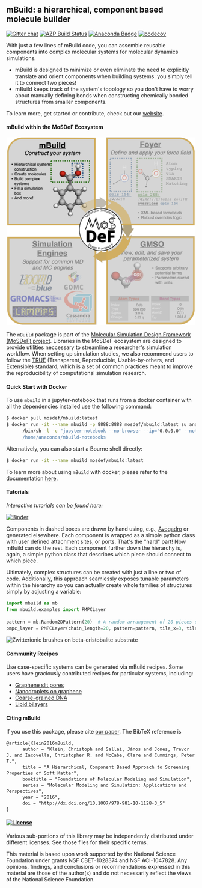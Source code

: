 ## mBuild: a hierarchical, component based molecule builder

[![Gitter chat](https://badges.gitter.im/mosdef-hub/gitter.svg)](https://gitter.im/mosdef-hub/Lobby)
[![AZP Build Status](https://dev.azure.com/mosdef/mbuild/_apis/build/status/mosdef-hub.mbuild?branchName=master)](https://dev.azure.com/mosdef/mbuild/_build/latest?definitionId=1&branchName=master)
[![Anaconda Badge](https://anaconda.org/conda-forge/mbuild/badges/version.svg)](https://anaconda.org/conda-forge/mbuild)
[![codecov](https://codecov.io/gh/mosdef-hub/mbuild/branch/master/graph/badge.svg)](https://codecov.io/gh/mosdef-hub/mbuild)

With just a few lines of mBuild code, you can assemble reusable components into
complex molecular systems for molecular dynamics simulations.

* mBuild is designed to minimize or even eliminate the need to explicitly translate and
  orient components when building systems: you simply tell it to connect two
  pieces!
* mBuild keeps track of the system's topology so you don't have to
  worry about manually defining bonds when constructing chemically bonded
  structures from smaller components.

To learn more, get started or contribute, check out our [website](http://mbuild.mosdef.org).

#### mBuild within the MoSDeF Ecosystem
<p align="center">
  <img src="docs/images/mosdef.svg?raw=true" alt="mBuild within the MoSDeF Ecosystem" width="500" height="500"/>
</p>


The `mBuild` package is part of the [Molecular Simulation Design Framework (MoSDeF) project](http://mosdef.org/).
Libraries in the MoSDeF ecosystem are designed to provide utilities neccessary to streamline
a researcher's simulation workflow. When setting up simulation studies,
we also recommend users to follow the [TRUE](https://www.tandfonline.com/doi/full/10.1080/00268976.2020.1742938)
(Transparent, Reproducible, Usable-by-others, and Extensible) standard, which is a set of common
practices meant to improve the reproducibility of computational simulation research.

#### Quick Start with Docker
To use `mbuild` in a jupyter-notebook that runs from a docker container with all the dependencies installed use the following command:

```sh
$ docker pull mosdef/mbuild:latest
$ docker run -it --name mbuild -p 8888:8888 mosdef/mbuild:latest su anaconda -s\
      /bin/sh -l -c "jupyter-notebook --no-browser --ip="0.0.0.0" --notebook-dir\
      /home/anaconda/mbuild-notebooks
```

Alternatively, you can also start a Bourne shell directly:
```sh
$ docker run -it --name mbuild mosdef/mbuild:latest
```

To learn more about using `mBuild` with docker, please refer to the documentation [here](https://mbuild.mosdef.org/en/latest/docker.html).

#### Tutorials

*Interactive tutorials can be found here:*

[![Binder](https://mybinder.org/badge.svg)](https://mybinder.org/v2/gh/mosdef-hub/mbuild_tutorials/master)

Components in dashed boxes are drawn by hand using, e.g.,
[Avogadro](https://avogadro.cc/) or generated elsewhere. Each
component is wrapped as a simple python class with user defined attachment
sites, or ports. That's the "hard" part! Now mBuild can do the rest. Each component
further down the hierarchy is, again, a simple python class that describes
which piece should connect to which piece.

Ultimately, complex structures can be created with just a line or two
of code. Additionally, this approach seamlessly exposes tunable parameters within
the hierarchy so you can actually create whole families of structures simply
by adjusting a variable:

```python
import mbuild as mb
from mbuild.examples import PMPCLayer

pattern = mb.Random2DPattern(20)  # A random arrangement of 20 pieces on a 2D surface.
pmpc_layer = PMPCLayer(chain_length=20, pattern=pattern, tile_x=3, tile_y=2)
```

![Zwitterionic brushes on beta-cristobalite substrate](docs/images/pmpc.png)
#### Community Recipes
Use case-specific systems can be generated via mBuild recipes.
Some users have graciously contributed recipes for particular systems, including:

* [Graphene slit pores](https://github.com/rmatsum836/Pore-Builder)
* [Nanodroplets on graphene](https://github.com/ftiet/droplet-builder)
* [Coarse-grained DNA](https://github.com/zijiewu3/mbuild_ONA)
* [Lipid bilayers](https://github.com/uppittu11/mbuild_bilayer)

#### Citing mBuild

If you use this package, please cite [our paper](http://dx.doi.org/10.1007/978-981-10-1128-3_5
). The BibTeX reference is
```
@article{Klein2016mBuild,
      author = "Klein, Christoph and Sallai, János and Jones, Trevor J. and Iacovella, Christopher R. and McCabe, Clare and Cummings, Peter T.",
      title = "A Hierarchical, Component Based Approach to Screening Properties of Soft Matter",
      booktitle = "Foundations of Molecular Modeling and Simulation",
      series = "Molecular Modeling and Simulation: Applications and Perspectives",
      year = "2016",
      doi = "http://dx.doi.org/10.1007/978-981-10-1128-3_5"
}
```

#### [![License](https://img.shields.io/badge/license-MIT-blue.svg)](http://opensource.org/licenses/MIT)

Various sub-portions of this library may be independently distributed under
different licenses. See those files for their specific terms.

This material is based upon work supported by the National Science Foundation under grants NSF CBET-1028374 and NSF ACI-1047828. Any opinions, findings, and conclusions or recommendations expressed in this material are those of the author(s) and do not necessarily reflect the views of the National Science Foundation.
